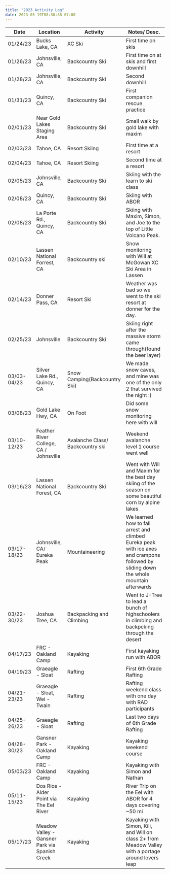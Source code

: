 ```yaml
---
title: "2023 Activity Log"
date: 2023-05-19T08:30:38-07:00
---
```


| Date  | Location  | Activity  |  Notes/ Desc. |
|---|---|---|---|
| 01/24/23  | Bucks Lake, CA  | XC Ski  | First time on skis  |
| 01/26/23  | Johnsville, CA  | Backcountry Ski  | First time on at skis and first downhill  |
| 01/28/23  | Johnsville, CA  |  Backcountry Ski | Second downhill |
| 01/31/23  | Quincy, CA  | Backcountry Ski  | First companion rescue practice  |
| 02/01/23  | Near Gold Lakes Staging Area  | Backcountry Ski  | Small walk by gold lake with maxim  |
| 02/03/23  | Tahoe, CA  | Resort Skiing  | First time at a resort  |
| 02/04/23  | Tahoe, CA  | Resort Skiing  | Second time at a resort  |
|  02/05/23 |  Johnsville, CA | Backcountry Ski  | Skiing with the learn to ski class  |
|  02/08/23 | Quincy, CA  | Backcountry Ski  |  Skiing with ABOR |
|  02/08/23 | La Porte Rd., Quincy, CA  | Backcountry Ski  | Skiing with Maxim, Simon, and Joe to the top of Little Volcano Peak.  |
| 02/10/23  | Lassen National Forrest, CA  | Backcountry ski  |  Snow monitoring with Will at McGowan XC Ski Area in Lassen |
| 	02/14/23| 	Donner Pass, CA|	Resort Ski  |		Weather was bad so we went to the ski resort at donner for the day.|
| 	02/25/23| Johnsville	|	Backcountry Ski  |		Skiing right after the massive storm came through(found the beer layer) |
| 	03/03-04/23| Silver Lake Rd., Quincy, CA|	Snow Camping(Backcountry Ski)  |		We made snow caves, and mine was one of the only 2 that survived the night :)|
| 	03/08/23| 	Gold Lake Hwy, CA |	 On Foot |	Did some snow monitoring here with will	|
| 	03/10-12/23|Feather River College, CA / Johnsville 	|	Avalanche Class/ Backcountry ski  |	Weekend avalanche level 1 course went well	|
| 03/16/23	| 	Lassen National Forest, CA|	Backcountry Ski  |	Went with Will and Maxim for the best day skiing of the season on some beautiful corn by alpine lakes	|
| 	03/17-18/23|Johnsville, CA/ Eureka Peak 	|	 Mountaineering |		We learned how to fall arrest and climbed Eureka peak with ice axes and crampons followed by sliding down the whole mountain afterwards|
| 03/22-30/23	| 	Joshua Tree, CA|	Backpacking and Climbing  |		Went to J-Tree to lead a bunch of highschoolers in climbing and backpcking through the desert|
| 04/17/23	| FRC - Oakland Camp	|	Kayaking  |	First kayaking run with ABOR	|
| 04/19/23	| Graeagle - Sloat	|	 Rafting |	First 6th Grade Rafting	|
| 04/21-23/23	| Graeagle - Sloat, Wei - Twain	|	Rafting  |	Rafting weekend class with one day with RAD participants	|
| 04/25-26/23	| Graeagle - Sloat	|	Rafting  |	Last two days of 6th Grade Rafting	|
| 04/28-30/23	| Gansner Park - Oakland Camp	|	Kayaking  |	Kayaking weekend course	|
| 05/03/23	| FRC - Oakland Camp	|	Kayaking  |	Kayaking with Simon and Nathan	|
| 05/11-15/23 | Dos Rios - Alder Point via The Eel River | Kayaking | River Trip on the Eel with ABOR for 4 days covering ~50 mi |
| 05/17/23 | Meadow Valley - Gansner Park via Spanish Creek | Kayaking | Kayaking with Simon, Kili, and Will on class 2+ from Meadow Valley  with a portage around lovers leap |

